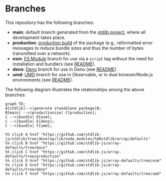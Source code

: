 <!--

@license Apache-2.0

Copyright (c) 2022 The Stdlib Authors.

Licensed under the Apache License, Version 2.0 (the "License");
you may not use this file except in compliance with the License.
You may obtain a copy of the License at

    http://www.apache.org/licenses/LICENSE-2.0

Unless required by applicable law or agreed to in writing, software
distributed under the License is distributed on an "AS IS" BASIS,
WITHOUT WARRANTIES OR CONDITIONS OF ANY KIND, either express or implied.
See the License for the specific language governing permissions and
limitations under the License.

-->

# Branches

This repository has the following branches:

-   **main**: default branch generated from the [stdlib project][stdlib-url], where all development takes place.
-   **production**: [production build][production-url] of the package (e.g., reformatted error messages to reduce bundle sizes and thus the number of bytes transmitted over a network).
-   **esm**: [ES Module][esm-url] branch for use via a `script` tag without the need for installation and bundlers (see [README][esm-readme]).
-   **deno**: [Deno][deno-url] branch for use in Deno (see [README][deno-readme]).
-   **umd**: [UMD][umd-url] branch for use in Observable, or in dual browser/Node.js environments (see [README][umd-readme]).

The following diagram illustrates the relationships among the above branches:

```mermaid
graph TD;
A[stdlib]-->|generate standalone package|B;
B[main] -->|productionize| C[production];
C -->|bundle| D[esm];
C -->|bundle| E[deno];
C -->|bundle| F[umd];

%% click A href "https://github.com/stdlib-js/stdlib/tree/develop/lib/node_modules/%40stdlib/array/defaults"
%% click B href "https://github.com/stdlib-js/array-defaults/tree/main"
%% click C href "https://github.com/stdlib-js/array-defaults/tree/production"
%% click D href "https://github.com/stdlib-js/array-defaults/tree/esm"
%% click E href "https://github.com/stdlib-js/array-defaults/tree/deno"
%% click F href "https://github.com/stdlib-js/array-defaults/tree/umd"
```

[stdlib-url]: https://github.com/stdlib-js/stdlib/tree/develop/lib/node_modules/%40stdlib/array/defaults
[production-url]: https://github.com/stdlib-js/array-defaults/tree/production
[deno-url]: https://github.com/stdlib-js/array-defaults/tree/deno
[deno-readme]: https://github.com/stdlib-js/array-defaults/blob/deno/README.md
[umd-url]: https://github.com/stdlib-js/array-defaults/tree/umd
[umd-readme]: https://github.com/stdlib-js/array-defaults/blob/umd/README.md
[esm-url]: https://github.com/stdlib-js/array-defaults/tree/esm
[esm-readme]: https://github.com/stdlib-js/array-defaults/blob/esm/README.md